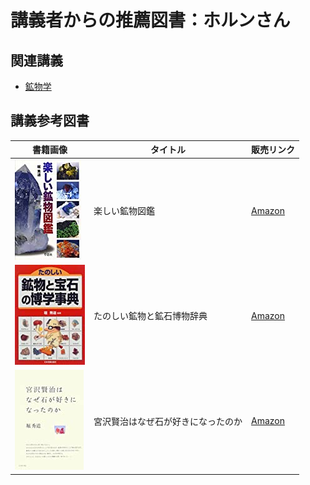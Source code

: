 # 講義者からの推薦図書：ホルンさん
## 関連講義
- [鉱物学](../text/01.html)

## 講義参考図書
|  書籍画像  |  タイトル  |  販売リンク  |
| ---- | ---- |  ----  |
|  ![楽しい鉱物図鑑](./image/14/01.jpg)  |  楽しい鉱物図鑑  |  [Amazon](https://amzn.to/3l1VazP)  |
|  ![たのしい鉱物と鉱石博物辞典](./image/14/02.jpg)  |  たのしい鉱物と鉱石博物辞典  |  [Amazon](https://amzn.to/399oD8L)  |
|  ![宮沢賢治はなぜ石が好きになったのか](./image/14/03.jpg)  |  宮沢賢治はなぜ石が好きになったのか  |  [Amazon](https://amzn.to/3q6F8si)  |